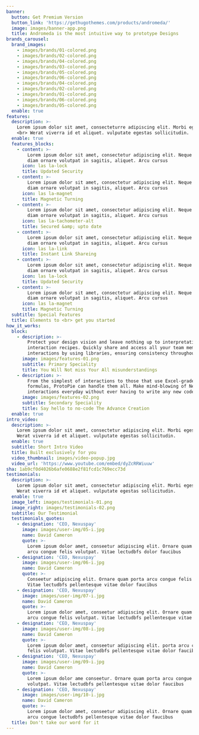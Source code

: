 ```yaml
---
banner:
  button: Get Premium Version
  button_link: 'https://gethugothemes.com/products/andromeda/'
  image: images/banner-app.png
  title: Andromeda is the most intuitive way to prototype Designs
brands_carousel:
  brand_images:
    - images/brands/01-colored.png
    - images/brands/02-colored.png
    - images/brands/04-colored.png
    - images/brands/03-colored.png
    - images/brands/05-colored.png
    - images/brands/06-colored.png
    - images/brands/04-colored.png
    - images/brands/02-colored.png
    - images/brands/01-colored.png
    - images/brands/06-colored.png
    - images/brands/05-colored.png
  enable: true
features:
  description: >-
    Lorem ipsum dolor sit amet, consecteturre adipiscing elit. Morbi egestas
    <br> Werat viverra id et aliquet. vulputate egestas sollicitudin.
  enable: true
  features_blocks:
    - content: >-
        Lorem ipsum dolor sit amet, consectetur adipiscing elit. Neque enim id
        diam ornare volutpat in sagitis, aliquet. Arcu cursus
      icon: las la-lock
      title: Updated Security
    - content: >-
        Lorem ipsum dolor sit amet, consectetur adipiscing elit. Neque enim id
        diam ornare volutpat in sagitis, aliquet. Arcu cursus
      icon: las la-magnet
      title: Magnetic Turning
    - content: >-
        Lorem ipsum dolor sit amet, consectetur adipiscing elit. Neque enim id
        diam ornare volutpat in sagitis, aliquet. Arcu cursus
      icon: las la-tachometer-alt
      title: Secured &amp; upto date
    - content: >-
        Lorem ipsum dolor sit amet, consectetur adipiscing elit. Neque enim id
        diam ornare volutpat in sagitis, aliquet. Arcu cursus
      icon: las la-link
      title: Instant Link Shareing
    - content: >-
        Lorem ipsum dolor sit amet, consectetur adipiscing elit. Neque enim id
        diam ornare volutpat in sagitis, aliquet. Arcu cursus
      icon: las la-lock
      title: Updated Security
    - content: >-
        Lorem ipsum dolor sit amet, consectetur adipiscing elit. Neque enim id
        diam ornare volutpat in sagitis, aliquet. Arcu cursus
      icon: las la-magnet
      title: Magnetic Turning
  subtitle: Special Features
  title: Elements to <br> get you started
how_it_works:
  block:
    - description: >-
        Protect your design vision and leave nothing up to interpretation with
        interaction recipes. Quickly share and access all your team members
        interactions by using libraries, ensuring consistency throughout the.
      image: images/features-01.png
      subtitle: Primary Speciality
      title: You Will Not miss Your All misunderstandings
    - description: >-
        From the simplest of interactions to those that use Excel-gradeing
        formulas, ProtoPie can handle them all. Make mind-blowing of New
        interactions everyday without ever having to write any new code.
      image: images/features-02.png
      subtitle: Secondary Speciality
      title: Say hello to no-code The Advance Creation
  enable: true
intro_video:
  description: >-
    Lorem ipsum dolor sit amet, consectetur adipiscing elit. Morbi egestas <br>
    Werat viverra id et aliquet. vulputate egestas sollicitudin.
  enable: true
  subtitle: Short Intro Video
  title: Built exclusively for you
  video_thumbnail: images/video-popup.jpg
  video_url: 'https://www.youtube.com/embed/dyZcRRWiuuw'
sha: 1ab9cf0d4026b6afe0688e2f81fcd1c769ecc73d
testimonials:
  description: >-
    Lorem ipsum dolor sit amet, consectetur adipiscing elit. Morbi egestas <br>
    Werat viverra id et aliquet. vulputate egestas sollicitudin.
  enable: true
  image_left: images/testimonials-01.png
  image_right: images/testimonials-02.png
  subtitle: Our Testimonial
  testimonials_quotes:
    - designation: 'CEO, Nexuspay'
      image: images/user-img/05-i.jpg
      name: David Cameron
      quote: >-
        Lorem ipsum dolor amet, conseetur adipiscing elit. Ornare quam porta
        arcu congue felis volutpat. Vitae lectudbfs dolor faucibus
    - designation: 'CEO, Nexuspay'
      image: images/user-img/06-i.jpg
      name: David Cameron
      quote: >-
        Conseetur adipiscing elit. Ornare quam porta arcu congue felis volutpat.
        Vitae lectudbfs pellentesque vitae dolor faucibus
    - designation: 'CEO, Nexuspay'
      image: images/user-img/07-i.jpg
      name: David Cameron
      quote: >-
        Lorem ipsum dolor amet, conseetur adipiscing elit. Ornare quam porta
        arcu congue felis volutpat. Vitae lectudbfs pellentesque vitae dolor
    - designation: 'CEO, Nexuspay'
      image: images/user-img/08-i.jpg
      name: David Cameron
      quote: >-
        Lorem ipsum dolor amet, conseetur adipiscing elit. porta arcu congue
        felis volutpat. Vitae lectudbfs pellentesque vitae dolor faucibus
    - designation: 'CEO, Nexuspay'
      image: images/user-img/09-i.jpg
      name: David Cameron
      quote: >-
        Lorem ipsum dolor ame conseetur. Ornare quam porta arcu congue felis
        volutpat. Vitae lectudbfs pellentesque vitae dolor faucibus
    - designation: 'CEO, Nexuspay'
      image: images/user-img/10-i.jpg
      name: David Cameron
      quote: >-
        Lorem ipsum dolor amet, conseetur adipiscing elit. Ornare quam porta
        arcu congue lectudbfs pellentesque vitae dolor faucibus
  title: Don't take our word for it
---
```



